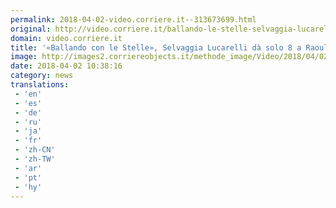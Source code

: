 ```yaml
---
permalink: 2018-04-02-video.corriere.it--313673699.html
original: http://video.corriere.it/ballando-le-stelle-selvaggia-lucarelli-da-solo-8-raoul-bova-lui-impassibile/11968760-3655-11e8-a836-1a6391d71628
domain: video.corriere.it
title: '«Ballando con le Stelle», Selvaggia Lucarelli dà solo 8 a Raoul Bova. E lui? Impassibile - Corriere TV'
image: http://images2.corriereobjects.it/methode_image/Video/2018/04/02/Spettacoli/Foto%20Spettacoli%20-%20Trattate/gelo_tra_raoul_bova_e_selvaggia_lucarelli_a_ballando_con_le_stellerichiesta_corriere81107_656_ori_crop_master__0x0_512x384_fb.jpg
date: 2018-04-02 10:38:16
category: news
translations: 
 - 'en'
 - 'es'
 - 'de'
 - 'ru'
 - 'ja'
 - 'fr'
 - 'zh-CN'
 - 'zh-TW'
 - 'ar'
 - 'pt'
 - 'hy'
---
```


